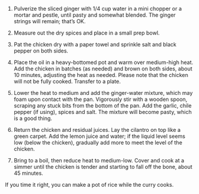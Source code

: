 1. Pulverize the sliced ginger with 1/4 cup water in a mini chopper or a mortar and pestle, until pasty and somewhat blended. The ginger strings will remain; that’s OK.

2. Measure out the dry spices and place in a small prep bowl.
3. Pat the chicken dry with a paper towel and sprinkle salt and black pepper on both sides.

4. Place the oil in a heavy-bottomed pot and warm over medium-high heat. Add the chicken in batches (as needed) and brown on both sides, about 10 minutes, adjusting the heat as needed. Please note that the chicken will not be fully cooked. Transfer to a plate.

5. Lower the heat to medium and add the ginger-water mixture, which may foam upon contact with the pan. Vigorously stir with a wooden spoon, scraping any stuck bits from the bottom of the pan. Add the garlic, chile pepper (if using), spices and salt. The mixture will become pasty, which is a good thing.

6. Return the chicken and residual juices. Lay the cilantro on top like a green carpet. Add the lemon juice and water; if the liquid level seems low (below the chicken), gradually add more to meet the level of the chicken.

7. Bring to a boil, then reduce heat to medium-low. Cover and cook at a simmer until the chicken is tender and starting to fall off the bone, about 45 minutes.

If you time it right, you can make a pot of rice while the curry cooks.